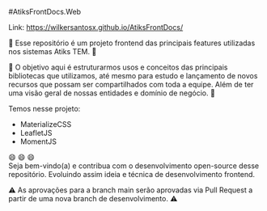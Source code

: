 #AtiksFrontDocs.Web

Link: https://wilkersantosx.github.io/AtiksFrontDocs/

:articulated_lorry: Esse repositório é um projeto frontend das principais features utilizadas nos sistemas Atiks TEM. :articulated_lorry:

:rocket: O objetivo aqui é estruturarmos usos e conceitos das principais bibliotecas que utilizamos, até mesmo para estudo e lançamento de novos recursos que possam ser compartilhados com toda a equipe. Além de ter uma visão geral de nossas entidades e domínio de negócio. :rocket:

Temos nesse projeto:

- MaterializeCSS
- LeafletJS
- MomentJS

:smile: :smile: :smile: <br>
Seja bem-vindo(a) e contribua com o desenvolvimento open-source desse repositório.
Evoluindo assim ideia e técnica de desenvolvimento frontend.

:warning: As aprovações para a branch main serão aprovadas via Pull Request a partir de uma nova branch de desenvolvimento. :warning:
